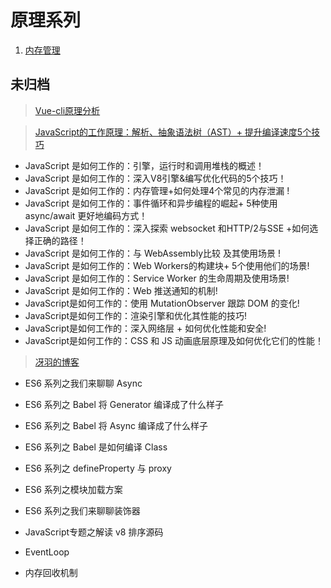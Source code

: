 # 原理系列

1. [内存管理](/fe/js-theory/memory)

## 未归档

> [Vue-cli原理分析](https://juejin.im/post/5b592db551882536e5178ce6)

> [JavaScript的工作原理：解析、抽象语法树（AST）+ 提升编译速度5个技巧](https://juejin.im/post/5c46722d51882525955dc472)

- JavaScript 是如何工作的：引擎，运行时和调用堆栈的概述！
- JavaScript 是如何工作的：深入V8引擎&编写优化代码的5个技巧！
- JavaScript 是如何工作的：内存管理+如何处理4个常见的内存泄漏 !
- JavaScript 是如何工作的：事件循环和异步编程的崛起+ 5种使用 async/await 更好地编码方式！
- JavaScript 是如何工作的：深入探索 websocket 和HTTP/2与SSE +如何选择正确的路径！
- JavaScript 是如何工作的：与 WebAssembly比较 及其使用场景 !
- JavaScript 是如何工作的：Web Workers的构建块+ 5个使用他们的场景!
- JavaScript 是如何工作的：Service Worker 的生命周期及使用场景!
- JavaScript 是如何工作的：Web 推送通知的机制!
- JavaScript是如何工作的：使用 MutationObserver 跟踪 DOM 的变化!
- JavaScript是如何工作的：渲染引擎和优化其性能的技巧!
- JavaScript是如何工作的：深入网络层 + 如何优化性能和安全!
- JavaScript是如何工作的：CSS 和 JS 动画底层原理及如何优化它们的性能！

> [冴羽的博客](https://github.com/mqyqingfeng/Blog)

- ES6 系列之我们来聊聊 Async
- ES6 系列之 Babel 将 Generator 编译成了什么样子
- ES6 系列之 Babel 将 Async 编译成了什么样子
- ES6 系列之 Babel 是如何编译 Class 
- ES6 系列之 defineProperty 与 proxy
- ES6 系列之模块加载方案
- ES6 系列之我们来聊聊装饰器
- JavaScript专题之解读 v8 排序源码


- EventLoop
- 内存回收机制